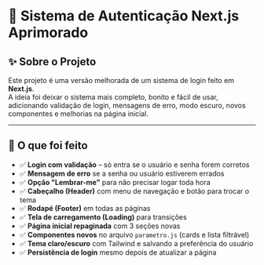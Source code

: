 # 🔐 Sistema de Autenticação Next.js Aprimorado  

## ✨ Sobre o Projeto  
Este projeto é uma versão melhorada de um sistema de login feito em **Next.js**.  
A ideia foi deixar o sistema mais completo, bonito e fácil de usar, adicionando validação de login, mensagens de erro, modo escuro, novos componentes e melhorias na página inicial.  

---

## 🚀 O que foi feito  
- ✅ **Login com validação** – só entra se o usuário e senha forem corretos  
- ✅ **Mensagem de erro** se a senha ou usuário estiverem errados  
- ✅ **Opção "Lembrar-me"** para não precisar logar toda hora  
- ✅ **Cabeçalho (Header)** com menu de navegação e botão para trocar o tema  
- ✅ **Rodapé (Footer)** em todas as páginas  
- ✅ **Tela de carregamento (Loading)** para transições  
- ✅ **Página inicial repaginada** com 3 seções novas  
- ✅ **Componentes novos** no arquivo `parametro.js` (cards e lista filtrável)  
- ✅ **Tema claro/escuro** com Tailwind e salvando a preferência do usuário  
- ✅ **Persistência de login** mesmo depois de atualizar a página  
